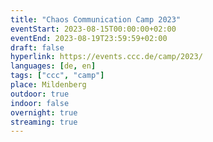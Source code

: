 ```yaml
---
title: "Chaos Communication Camp 2023"
eventStart: 2023-08-15T00:00:00+02:00
eventEnd: 2023-08-19T23:59:59+02:00
draft: false
hyperlink: https://events.ccc.de/camp/2023/
languages: [de, en]
tags: ["ccc", "camp"]
place: Mildenberg
outdoor: true
indoor: false
overnight: true
streaming: true
---
```


